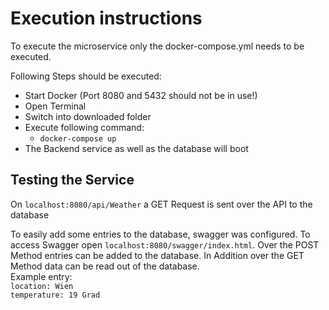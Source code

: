 # Execution instructions
To execute the microservice only the docker-compose.yml needs to be executed.

Following Steps should be executed:
- Start Docker (Port 8080 and 5432 should not be in use!)
- Open Terminal
- Switch into downloaded folder
- Execute following command:
  - ```docker-compose up```
- The Backend service as well as the database will boot

## Testing the Service
On ```localhost:8080/api/Weather``` a GET Request is sent over the API to the database

To easily add some entries to the database, swagger was configured.
To access Swagger open ```localhost:8080/swagger/index.html```. Over the POST Method entries can be added to the database. 
In Addition over the GET Method data can be read out of the database.
</br>
Example entry:
</br>
```location: Wien```
</br>
```temperature: 19 Grad```